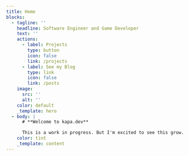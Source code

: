 ```yaml
---
title: Home
blocks:
  - tagline: ''
    headline: Software Engineer and Game Developer
    text: ''
    actions:
      - label: Projects
        type: button
        icon: false
        link: /projects
      - label: See my Blog
        type: link
        icon: false
        link: /posts
    image:
      src: ''
      alt: ''
    color: default
    _template: hero
  - body: |
      # **Welcome to kapa.dev**

      This is a work in progress. But I'm excited to see this grow.
    color: tint
    _template: content
---
```


